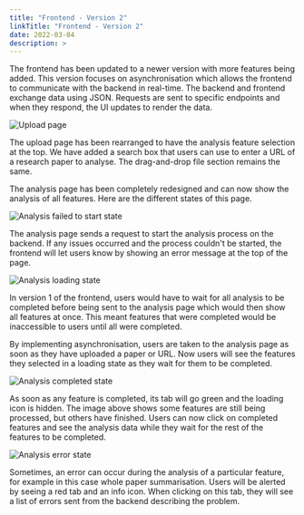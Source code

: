 ```yaml
---
title: "Frontend - Version 2"
linkTitle: "Frontend - Version 2"
date: 2022-03-04
description: >
---
```

The frontend has been updated to a newer version with more features being added. This version focuses on asynchronisation which allows the frontend to communicate with the backend in real-time. The backend and frontend exchange data using JSON. Requests are sent to specific endpoints and when they respond, the UI updates to render the data.

![Upload page](/2021/group6/images/frontend/upload_v2.png "Upload page")

The upload page has been rearranged to have the analysis feature selection at the top. We have added a search box that users can use to enter a URL of a research paper to analyse. The drag-and-drop file section remains the same.

The analysis page has been completely redesigned and can now show the analysis of all features. Here are the different states of this page.

![Analysis failed to start state](/2021/group6/images/frontend/analysis_start_failed_v2.png "Analysis failed to start state")

The analysis page sends a request to start the analysis process on the backend. If any issues occurred and the process couldn't be started, the frontend will let users know by showing an error message at the top of the page.

![Analysis loading state](/2021/group6/images/frontend/analysis_loading_v2.png "Analysis loading state")

In version 1 of the frontend, users would have to wait for all analysis to be completed before being sent to the analysis page which would then show all features at once. This meant features that were completed would be inaccessible to users until all were completed.

By implementing asynchronisation, users are taken to the analysis page as soon as they have uploaded a paper or URL. Now users will see the features they selected in a loading state as they wait for them to be completed.

![Analysis completed state](/2021/group6/images/frontend/analysis_completed_v2.png "Analysis completed state")

As soon as any feature is completed, its tab will go green and the loading icon is hidden. The image above shows some features are still being processed, but others have finished. Users can now click on completed features and see the analysis data while they wait for the rest of the features to be completed.

![Analysis error state](/2021/group6/images/frontend/analysis_error_v2.png "Analysis error state")

Sometimes, an error can occur during the analysis of a particular feature, for example in this case whole paper summarisation. Users will be alerted by seeing a red tab and an info icon. When clicking on this tab, they will see a list of errors sent from the backend describing the problem.

